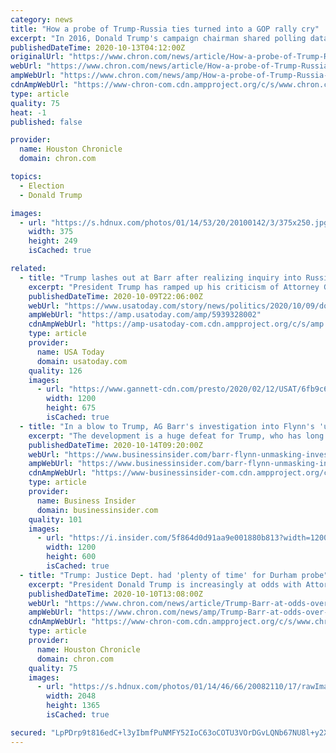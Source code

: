 ```yaml
---
category: news
title: "How a probe of Trump-Russia ties turned into a GOP rally cry"
excerpt: "In 2016, Donald Trump's campaign chairman shared polling data with an associate suspected of ties to Russian intelligence. Another Trump associate sought inside information about Democratic emails stolen by Kremlin operatives."
publishedDateTime: 2020-10-13T04:12:00Z
originalUrl: "https://www.chron.com/news/article/How-a-probe-of-Trump-Russia-ties-turned-into-a-15642891.php"
webUrl: "https://www.chron.com/news/article/How-a-probe-of-Trump-Russia-ties-turned-into-a-15642891.php"
ampWebUrl: "https://www.chron.com/news/amp/How-a-probe-of-Trump-Russia-ties-turned-into-a-15642891.php"
cdnAmpWebUrl: "https://www-chron-com.cdn.ampproject.org/c/s/www.chron.com/news/amp/How-a-probe-of-Trump-Russia-ties-turned-into-a-15642891.php"
type: article
quality: 75
heat: -1
published: false

provider:
  name: Houston Chronicle
  domain: chron.com

topics:
  - Election
  - Donald Trump

images:
  - url: "https://s.hdnux.com/photos/01/14/53/20/20100142/3/375x250.jpg"
    width: 375
    height: 249
    isCached: true

related:
  - title: "Trump lashes out at Barr after realizing inquiry into Russia probe won't be public before election"
    excerpt: "President Trump has ramped up his criticism of Attorney General Barr as he seeks to make the origins of the Russia probe a major election issue."
    publishedDateTime: 2020-10-09T22:06:00Z
    webUrl: "https://www.usatoday.com/story/news/politics/2020/10/09/donald-trump-frustrated-william-barr-over-inquiry-into-russia-probe/5939328002/"
    ampWebUrl: "https://amp.usatoday.com/amp/5939328002"
    cdnAmpWebUrl: "https://amp-usatoday-com.cdn.ampproject.org/c/s/amp.usatoday.com/amp/5939328002"
    type: article
    provider:
      name: USA Today
      domain: usatoday.com
    quality: 126
    images:
      - url: "https://www.gannett-cdn.com/presto/2020/02/12/USAT/6fb9c6aa-6b4d-4d86-80c9-a44242a95e7d-GTY_1151036768.JPG?auto=webp&crop=5318,2992,x0,y0&format=pjpg&width=1200"
        width: 1200
        height: 675
        isCached: true
  - title: "In a blow to Trump, AG Barr's investigation into Flynn's 'unmasking' ended without criminal charges or a public report"
    excerpt: "The development is a huge defeat for Trump, who has long alleged that the previous administration engaged in a broad conspiracy against him."
    publishedDateTime: 2020-10-14T09:20:00Z
    webUrl: "https://www.businessinsider.com/barr-flynn-unmasking-investigation-ends-no-charges-report-2020-10"
    ampWebUrl: "https://www.businessinsider.com/barr-flynn-unmasking-investigation-ends-no-charges-report-2020-10?amp"
    cdnAmpWebUrl: "https://www-businessinsider-com.cdn.ampproject.org/c/s/www.businessinsider.com/barr-flynn-unmasking-investigation-ends-no-charges-report-2020-10?amp"
    type: article
    provider:
      name: Business Insider
      domain: businessinsider.com
    quality: 101
    images:
      - url: "https://i.insider.com/5f864d0d91aa9e001880b813?width=1200&format=jpeg"
        width: 1200
        height: 600
        isCached: true
  - title: "Trump: Justice Dept. had 'plenty of time' for Durham probe"
    excerpt: "President Donald Trump is increasingly at odds with Attorney General William Barr over the status of the Justice Department's investigation into the origin of the Russia probe, with the president growing ever more critical about a lack of arrests and Barr frustrated by Trump's public pronouncements about the cas Trump and his allies had high hopes for the investigation led by Connecticut U."
    publishedDateTime: 2020-10-10T13:08:00Z
    webUrl: "https://www.chron.com/news/article/Trump-Barr-at-odds-over-slow-pace-of-Durham-15632927.php"
    ampWebUrl: "https://www.chron.com/news/amp/Trump-Barr-at-odds-over-slow-pace-of-Durham-15632927.php"
    cdnAmpWebUrl: "https://www-chron-com.cdn.ampproject.org/c/s/www.chron.com/news/amp/Trump-Barr-at-odds-over-slow-pace-of-Durham-15632927.php"
    type: article
    provider:
      name: Houston Chronicle
      domain: chron.com
    quality: 75
    images:
      - url: "https://s.hdnux.com/photos/01/14/46/66/20082110/17/rawImage.jpg"
        width: 2048
        height: 1365
        isCached: true

secured: "LpPDrp9t816edC+l3yIbmfPuNMFY52IoC63oCOTU3VOrDGvLQNb67NU8l+y2XtuNiy7iQYCUZzdhLCp7GugMDTIh6oQCtmyB+aurCNuoXOX9IS7l2M0RGkidx+tf4xpm2Gv+v6MmeZCaOV/NhsKgltvhYEYUh93tD6SRTyXsSVIqMnQmTmfZU8+lejjlKJujJI6apY+HjnzDcmBDMOkAVUyUBEy/itddCw/vMD0KvdWYJjw6ZB6ULzX7Y50n/jETmdzYALGnQSEc4vdvb7AoEUB8TiMOAZ5kDN94HUOmhQdHQOqsHYJeXb0D/OE7KZkhbBteLdzEmHgDzZvUUcn/v8JW5kY6t+cjk9t47jKmhZs=;zThPVjuXAiMWq7eSequE8g=="
---
```


